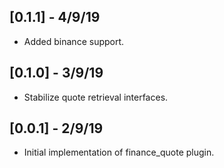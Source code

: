 ## [0.1.1] - 4/9/19

*  Added binance support.

## [0.1.0] - 3/9/19

*  Stabilize quote retrieval interfaces.

## [0.0.1] - 2/9/19

*  Initial implementation of finance_quote plugin.

